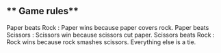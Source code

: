 
** Game rules**
-------------------------------------------------------------------
Paper    beats  Rock     : Paper wins because paper covers rock.
Paper    beats  Scissors : Scissors win because scissors cut paper.
Scissors beats  Rock     : Rock wins because rock smashes scissors.
Everything else is a tie.
